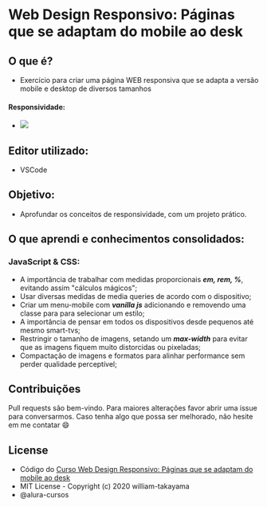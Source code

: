# Web Design Responsivo: Páginas que se adaptam do mobile ao desk

## O que é? 
  - Exercício para criar uma página WEB responsiva que se adapta a versão mobile e desktop de diversos tamanhos
  
  #### Responsividade:
  - <img src="https://media.giphy.com/media/S8xk2Ix0XIQpeUh15L/giphy.gif">  

## Editor utilizado: 
  - VSCode

## Objetivo:
  - Aprofundar os conceitos de responsividade, com um projeto prático.
  
## O que aprendi e conhecimentos consolidados: 
  
### JavaScript & CSS:
  - A importância de trabalhar com medidas proporcionais __*em, rem, %*__, evitando assim "cálculos mágicos";
  - Usar diversas medidas de media queries de acordo com o dispositivo;
  - Criar um menu-mobile com __*vanilla js*__ adicionando e removendo uma classe para para selecionar um estilo;
  - A importância de pensar em todos os dispositivos desde pequenos até mesmo smart-tvs;
  - Restringir o tamanho de imagens, setando um __*max-width*__ para evitar que as imagens fiquem muito distorcidas ou pixeladas;
  - Compactação de imagens e formatos para alinhar performance sem perder qualidade perceptível;
  
## Contribuições
Pull requests são bem-vindo. Para maiores alterações favor abrir uma issue para conversarmos.
Caso tenha algo que possa ser melhorado, não hesite em me contatar :smile:

## License
- Código do [Curso Web Design Responsivo: Páginas que se adaptam do mobile ao desk](https://cursos.alura.com.br/course/web-design-responsivo)
- MIT License - Copyright (c) 2020 william-takayama
- @alura-cursos
